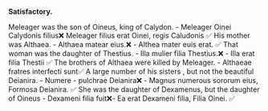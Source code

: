 **Satisfactory.**

Meleager was the son of Oineus, king of Calydon. - Meleager Oinei Calydonis filius❌ Meleager filius erat Oinei, regis Caludonis ✅
His mother was Althaea. - Althaea matear eius.❌ - Althea mater euis erat. ✅
That woman was the daughter of Thestius. - Illa mulier filia Thestius.❌ - Illa erat filia Thestii ✅
The brothers of Althaea were killed by Meleager. - Althaeae fratres interfecti sunt✅
A large number of his sisters , but not the beautiful Deianira. - Numere - pulchrae Deianira❌ - Magnus numerous sororum eius, Formosa Deianira.  ✅
She was the daughter of Dexamenus, but the daughter of Oineus  - Dexameni filia fuit❌- Ea erat Dexameni filia, Filia Oinei.  ✅
